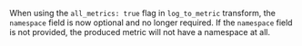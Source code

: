 When using the `all_metrics: true` flag in `log_to_metric` transform, the `namespace` field is now optional and no longer required. If the `namespace` field is not provided,
the produced metric will not have a namespace at all.
